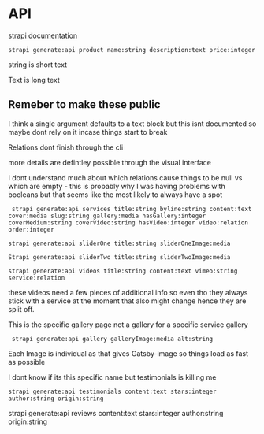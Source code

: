 # API

[strapi documentation](https://strapi.io/documentation/3.0.0-beta.x/cli/CLI.html#strapi-generate-api)

 `strapi generate:api product name:string description:text price:integer `



string is short text

Text is long text





## Remeber to make these public

I think a single argument defaults to a text block but this isnt documented so maybe dont rely on it incase things start to break

Relations dont finish through the cli

more details are defintley possible through the visual interface

I dont understand much about which relations cause things to be null vs which are empty - this is probably why I was having problems with booleans but that seems like the most likely to always have a spot

` strapi generate:api services title:string byline:string content:text cover:media slug:string gallery:media hasGallery:integer coverMedium:string coverVideo:string hasVideo:integer video:relation order:integer` 

`strapi generate:api sliderOne title:string sliderOneImage:media`

`Strapi generate:api sliderTwo title:string sliderTwoImage:media`

`strapi generate:api videos title:string content:text vimeo:string service:relation`

these videos need a few pieces of additional info so even tho they always stick with a service at the moment that also might change hence they are split off.



This is the specific gallery page not a gallery for a specific service gallery

` strapi generate:api gallery galleryImage:media alt:string`

Each Image is individual as that gives Gatsby-image so things load as fast as possible



I dont know if its this specific name but testimonials is killing me

`strapi generate:api testimonials content:text stars:integer author:string origin:string `





strapi generate:api reviews content:text stars:integer author:string origin:string